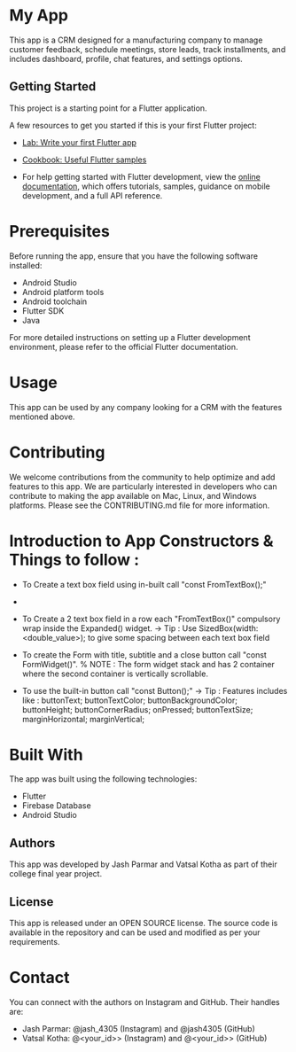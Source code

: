
# My App
This app is a CRM designed for a manufacturing company to manage customer feedback, 
schedule meetings, store leads, track installments, and includes dashboard, profile,
chat features, and settings options.

## Getting Started
This project is a starting point for a Flutter application.

A few resources to get you started if this is your first Flutter project:

- [Lab: Write your first Flutter app](https://docs.flutter.dev/get-started/codelab)
- [Cookbook: Useful Flutter samples](https://docs.flutter.dev/cookbook)

- For help getting started with Flutter development, view the
  [online documentation](https://docs.flutter.dev/), which offers tutorials,
  samples, guidance on mobile development, and a full API reference.

# Prerequisites
Before running the app, ensure that you have the following software installed:

- Android Studio
- Android platform tools
- Android toolchain
- Flutter SDK
- Java

For more detailed instructions on setting up a Flutter development environment, please 
refer to the official Flutter documentation.

# Usage
This app can be used by any company looking for a CRM with the features mentioned above.

# Contributing
We welcome contributions from the community to help optimize and add features to this app.
We are particularly interested in developers who can contribute to making the app available 
on Mac, Linux, and Windows platforms. Please see the CONTRIBUTING.md file for more information.


# Introduction to App Constructors & Things to follow :
- To Create a text box field using in-built call "const FromTextBox();"
- 
- To Create a 2 text box field in a row each "FromTextBox()" compulsory wrap inside the Expanded() widget.
-> Tip : Use SizedBox(width: <double_value>); to give some spacing between each text box field

- To create the Form with title, subtitle and a close button call "const FormWidget()".
  % NOTE : The form widget stack and has 2 container where the second container is vertically scrollable.

- To use the built-in button call "const Button();"
-> Tip : Features includes like : buttonText; buttonTextColor; buttonBackgroundColor; buttonHeight; buttonCornerRadius;
                                  onPressed; buttonTextSize; marginHorizontal; marginVertical;


# Built With
The app was built using the following technologies:

- Flutter
- Firebase Database
- Android Studio

## Authors
This app was developed by Jash Parmar and Vatsal Kotha as part of their college final year project.

## License
This app is released under an OPEN SOURCE license. The source code is available in the repository
and can be used and modified as per your requirements.

# Contact
You can connect with the authors on Instagram and GitHub. Their handles are:

- Jash Parmar: @jash_4305 (Instagram) and @jash4305 (GitHub)
- Vatsal Kotha: @<your_id>> (Instagram) and @<your_id>> (GitHub)